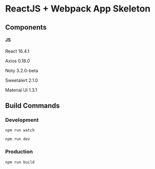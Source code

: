 # ReactJS + Webpack App Skeleton


## Components

#### JS
React 16.4.1

Axios 0.18.0

Noty 3.2.0-beta

Sweetalert 2.1.0

Material UI 1.3.1


## Build Commands

### Development
`npm run watch`

`npm run dev`


### Production
`npm run build`

